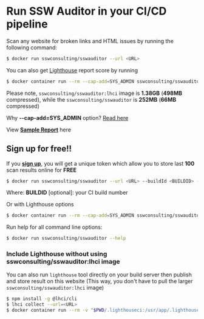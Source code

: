 # Run SSW Auditor in your CI/CD pipeline

Scan any website for broken links and HTML issues by running the following command:

```bash
$ docker run sswconsulting/sswauditor --url <URL>
```

You can also get [Lighthouse](https://developers.google.com/web/tools/lighthouse) report score by running

```bash
$ docker container run --rm --cap-add=SYS_ADMIN sswconsulting/sswauditor:lhci --url <URL> --lighthouse
```

Please note, `sswconsulting/sswauditor:lhci` image is **1.38GB** (**498MB** compressed), while the `sswconsulting/sswauditor` is **252MB** (**66MB** compressed)

Why **--cap-add=SYS_ADMIN** option? [Read here](https://github.com/GoogleChrome/lighthouse-ci/tree/master/docs/recipes/docker-client)

View [**Sample Report**](/build/1c3ad52b-6980-46a0-e50c-512616254bc1) here 

## Sign up for free!!

If you [**sign up**](/signup), you will get a unique token which allow you to store last **100** scan results online for **FREE**

```bash
$ docker run sswconsulting/sswauditor --url <URL> --buildId <BUILDID> --token <TOKEN>
```
Where: **BUILDID** [optional]: your CI build number

Or with Lighthouse options

```bash
$ docker container run --rm --cap-add=SYS_ADMIN sswconsulting/sswauditor:lhci --url <URL> --lighthouse --buildId <BUILDID> --token <TOKEN>
```

Run help for all command line options:

```bash
$ docker run sswconsulting/sswauditor --help
```

### Include Lighthouse without using sswconsulting/sswauditor:lhci image
You can also run `lighthouse` tool directly on your build server then publish and store result on this website (This way, you don't have to pull the larger `sswconsulting/sswauditor:lhci` image)

```bash
$ npm install -g @lhci/cli
$ lhci collect --url=<URL>
$ docker container run --rm -v "$PWD/.lighthouseci:/usr/app/.lighthouseci" sswconsulting/sswauditor --url https://azuregems.io --lighthouse --token <TOKEN>
```
